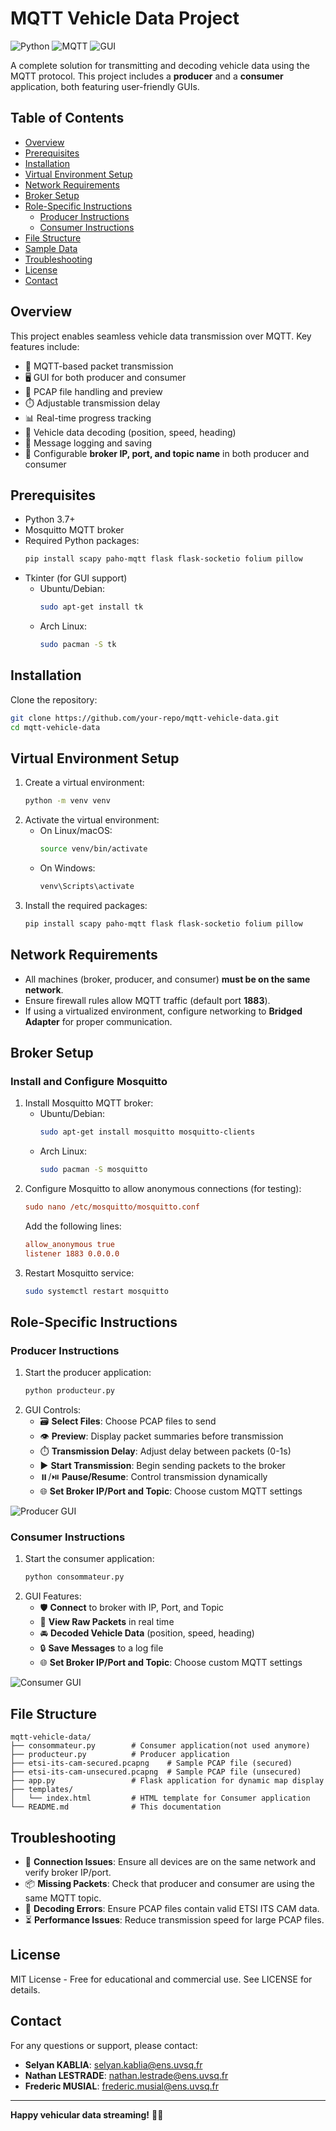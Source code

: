 # MQTT Vehicle Data Project

![Python](https://img.shields.io/badge/Python-3.7%2B-blue) ![MQTT](https://img.shields.io/badge/Protocol-MQTT-orange) ![GUI](https://img.shields.io/badge/GUI-Tkinter-green)

A complete solution for transmitting and decoding vehicle data using the MQTT protocol. This project includes a **producer** and a **consumer** application, both featuring user-friendly GUIs.

## Table of Contents
- [Overview](#overview)
- [Prerequisites](#prerequisites)
- [Installation](#installation)
- [Virtual Environment Setup](#virtual-environment-setup)
- [Network Requirements](#network-requirements)
- [Broker Setup](#broker-setup)
- [Role-Specific Instructions](#role-specific-instructions)
  - [Producer Instructions](#producer-instructions)
  - [Consumer Instructions](#consumer-instructions)
- [File Structure](#file-structure)
- [Sample Data](#sample-data)
- [Troubleshooting](#troubleshooting)
- [License](#license)
- [Contact](#contact)

## Overview
This project enables seamless vehicle data transmission over MQTT. Key features include:
- 📱 MQTT-based packet transmission
- 🖥️ GUI for both producer and consumer
- 📁 PCAP file handling and preview
- ⏱️ Adjustable transmission delay
- 📊 Real-time progress tracking
- 🚗 Vehicle data decoding (position, speed, heading)
- 📝 Message logging and saving
- 🔧 Configurable **broker IP, port, and topic name** in both producer and consumer

## Prerequisites
- Python 3.7+
- Mosquitto MQTT broker
- Required Python packages:
  ```bash
  pip install scapy paho-mqtt flask flask-socketio folium pillow
  ```
- Tkinter (for GUI support)
  - Ubuntu/Debian:
    ```bash
    sudo apt-get install tk
    ```
  - Arch Linux:
    ```bash
    sudo pacman -S tk
    ```

## Installation
Clone the repository:
```bash
git clone https://github.com/your-repo/mqtt-vehicle-data.git
cd mqtt-vehicle-data
```

## Virtual Environment Setup
1. Create a virtual environment:
   ```bash
   python -m venv venv
   ```
2. Activate the virtual environment:
   - On Linux/macOS:
     ```bash
     source venv/bin/activate
     ```
   - On Windows:
     ```bash
     venv\Scripts\activate
     ```
3. Install the required packages:
   ```bash
   pip install scapy paho-mqtt flask flask-socketio folium pillow
   ```

## Network Requirements
- All machines (broker, producer, and consumer) **must be on the same network**.
- Ensure firewall rules allow MQTT traffic (default port **1883**).
- If using a virtualized environment, configure networking to **Bridged Adapter** for proper communication.

## Broker Setup
### Install and Configure Mosquitto
1. Install Mosquitto MQTT broker:
   - Ubuntu/Debian:
     ```bash
     sudo apt-get install mosquitto mosquitto-clients
     ```
   - Arch Linux:
     ```bash
     sudo pacman -S mosquitto
     ```
2. Configure Mosquitto to allow anonymous connections (for testing):
   ```ini
   sudo nano /etc/mosquitto/mosquitto.conf
   ```
   Add the following lines:
   ```ini
   allow_anonymous true
   listener 1883 0.0.0.0
   ```
3. Restart Mosquitto service:
   ```bash
   sudo systemctl restart mosquitto
   ```

## Role-Specific Instructions

### Producer Instructions
1. Start the producer application:
   ```bash
   python producteur.py
   ```
2. GUI Controls:
   - 🗃 **Select Files**: Choose PCAP files to send
   - 👁 **Preview**: Display packet summaries before transmission
   - ⏱️ **Transmission Delay**: Adjust delay between packets (0-1s)
   - ▶️ **Start Transmission**: Begin sending packets to the broker
   - ⏸️/⏯️ **Pause/Resume**: Control transmission dynamically
   - 🌐 **Set Broker IP/Port and Topic**: Choose custom MQTT settings

![Producer GUI](https://via.placeholder.com/600x400?text=Producer+GUI+Preview)

### Consumer Instructions
1. Start the consumer application:
   ```bash
   python consommateur.py
   ```
2. GUI Features:
   - 🛡 **Connect** to broker with IP, Port, and Topic
   - 📨 **View Raw Packets** in real time
   - 🚘 **Decoded Vehicle Data** (position, speed, heading)
   - 🔒 **Save Messages** to a log file
   - 🌐 **Set Broker IP/Port and Topic**: Choose custom MQTT settings

![Consumer GUI](https://via.placeholder.com/600x400?text=Consumer+GUI+Preview)

## File Structure
```
mqtt-vehicle-data/
├── consommateur.py        # Consumer application(not used anymore)
├── producteur.py          # Producer application
├── etsi-its-cam-secured.pcapng    # Sample PCAP file (secured)
├── etsi-its-cam-unsecured.pcapng  # Sample PCAP file (unsecured)
├── app.py                 # Flask application for dynamic map display
├── templates/
│   └── index.html         # HTML template for Consumer application
└── README.md              # This documentation
```


## Troubleshooting
- 🔗 **Connection Issues**: Ensure all devices are on the same network and verify broker IP/port.
- 📦 **Missing Packets**: Check that producer and consumer are using the same MQTT topic.
- 🧐 **Decoding Errors**: Ensure PCAP files contain valid ETSI ITS CAM data.
- ⏳ **Performance Issues**: Reduce transmission speed for large PCAP files.

## License
MIT License - Free for educational and commercial use. See LICENSE for details.

## Contact
For any questions or support, please contact:

- **Selyan KABLIA**: selyan.kablia@ens.uvsq.fr
- **Nathan LESTRADE**: nathan.lestrade@ens.uvsq.fr
- **Frederic MUSIAL**: frederic.musial@ens.uvsq.fr

---

**Happy vehicular data streaming!** 🚗💨

